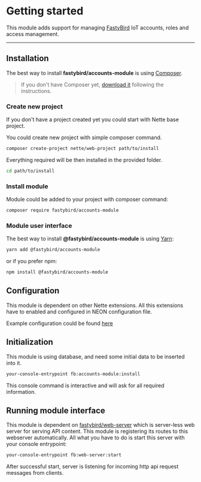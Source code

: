 # Getting started

This module adds support for managing [FastyBird](https://www.fastybird.com) IoT accounts, roles and access management.

***

## Installation

The best way to install **fastybird/accounts-module** is using [Composer](https://getcomposer.org/).

> If you don't have Composer yet, [download it](https://getcomposer.org/download/) following the instructions.

### Create new project

If you don't have a project created yet you could start with Nette base project.

You could create new project with simple composer command.

```sh
composer create-project nette/web-project path/to/install
```

Everything required will be then installed in the provided folder.

```sh
cd path/to/install
```

### Install module

Module could be added to your project with composer command:

```sh
composer require fastybird/accounts-module
```

### Module user interface

The best way to install **@fastybird/accounts-module** is using [Yarn](https://yarnpkg.com/):

```sh
yarn add @fastybird/accounts-module
```

or if you prefer npm:

```sh
npm install @fastybird/accounts-module
```

## Configuration

This module is dependent on other Nette extensions. All this extensions have to enabled and configured in NEON
configuration file.

Example configuration could be
found [here](https://github.com/FastyBird/accounts-module/blob/main/config/example.neon)

## Initialization

This module is using database, and need some initial data to be inserted into it.

```sh
your-console-entrypoint fb:accounts-module:install
```

This console command is interactive and will ask for all required information.

## Running module interface

This module is dependent on [fastybird/web-server](https://github.com/FastyBird/web-server) which is server-less web
server for serving API content. This module is registering its routes to this webserver automatically. All what you have
to do is start this server with your console entrypoint:

```sh
your-console-entrypoint fb:web-server:start
```

After successful start, server is listening for incoming http api request messages from clients.
